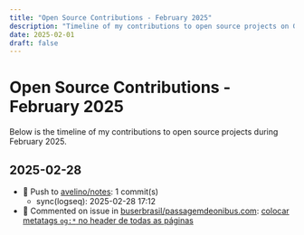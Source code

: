 ```yaml
---
title: "Open Source Contributions - February 2025"
description: "Timeline of my contributions to open source projects on GitHub during February 2025."
date: 2025-02-01
draft: false
---
```


# Open Source Contributions - February 2025

Below is the timeline of my contributions to open source projects during February 2025.

## 2025-02-28

- 🔨 Push to [avelino/notes](https://github.com/avelino/notes): 1 commit(s)
  - sync(logseq): 2025-02-28 17:12
- 💬 Commented on issue in [buserbrasil/passagemdeonibus.com](https://github.com/buserbrasil/passagemdeonibus.com): [colocar metatags `og:*` no header de todas as páginas](https://github.com/buserbrasil/passagemdeonibus.com/issues/97#issuecomment-2691204792)

